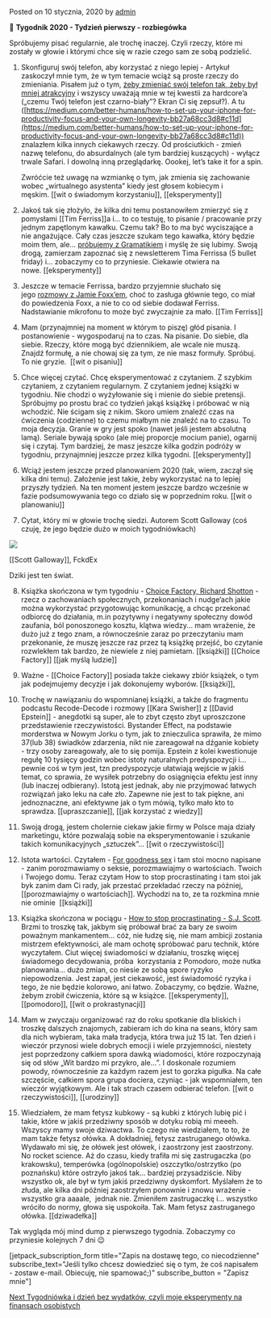 Posted on 10 stycznia, 2020 by [admin](https://niecodzienny.net/author/autor/)

📆 **Tygodnik 2020 - Tydzień pierwszy - rozbiegówka**

Spróbujemy pisać regularnie, ale trochę inaczej. Czyli rzeczy, które mi zostały w głowie i którymi chce się w razie czego sam ze sobą podzielić.

1.  Skonfiguruj swój telefon, aby korzystać z niego lepiej - Artykuł zaskoczył mnie tym, że w tym temacie wciąż są proste rzeczy do zmieniania. Pisałem już o tym, [żeby zmieniać swój telefon tak, żeby był mniej atrakcyjny](https://niecodzienny.net/2017/12/zwracasz-uwage-trzymasz-zasiegu-reki/) i wszyscy uważają mnie w tej kwestii za hardcore’a („czemu Twój telefon jest czarno-biały”? Ekran Ci się zepsuł?). A tu ([https://medium.com/better-humans/how-to-set-up-your-iphone-for-productivity-focus-and-your-own-longevity-bb27a68cc3d8#c11d](https://medium.com/better-humans/how-to-set-up-your-iphone-for-productivity-focus-and-your-own-longevity-bb27a68cc3d8#c11d)) znalazłem kilka innych ciekawych rzeczy. Od prościutkich - zmień nazwę telefonu, do absurdalnych (ale tym bardziej kuszących) - wyłącz trwale Safari. I dowolną inną przeglądarkę. Oookej, let’s take it for a spin.  
      
    Zwróćcie też uwagę na wzmiankę o tym, jak zmienia się zachowanie wobec „wirtualnego asystenta” kiedy jest głosem kobiecym i męskim. [[wit o świadomym korzystaniu]], [[eksperymenty]]
2.  Jakoś tak się złożyło, że kilka dni temu postanowiłem zmierzyć się z pomysłami [[Tim Ferriss]]a i… to co testuję, to pisanie / pracowanie przy jednym zapętlonym kawałku. Czemu tak? Bo to ma być wyciszające a nie angażujące. Cały czas jeszcze szukam tego kawałka, który będzie moim tłem, ale… [próbujemy z Gramatikiem](https://www.youtube.com/watch?v=OxKnO9GzgQM) i myślę że się lubimy. Swoją drogą, zamierzam zapoznać się z newsletterem Tima Ferrissa (5 bullet friday) i… zobaczymy co to przyniesie. Ciekawie otwiera na nowe. [[eksperymenty]]
3.  Jeszcze w temacie Ferrissa, bardzo przyjemnie słuchało się jego [rozmowy z Jamie Foxx’em](https://www.youtube.com/watch?v=YGnnEfmP8K4), choć to zasługa głównie tego, co miał do powiedzenia Foxx, a nie to co od siebie dodawał Ferriss. Nadstawianie mikrofonu to może być zwyczajnie za mało. [[Tim Ferriss]]
4.  Mam (przynajmniej na moment w którym to piszę) głód pisania. I postanowienie - wygospodaruj na to czas. Na pisanie. Do siebie, dla siebie. Rzeczy, które mogą być dziennikiem, ale wcale nie muszą. Znajdź formułę, a nie chowaj się za tym, ze nie masz formuły. Spróbuj. To nie gryzie.  [[wit o pisaniu]]
5.  Chce więcej czytać. Chcę eksperymentować z czytaniem. Z szybkim czytaniem, z czytaniem regularnym. Z czytaniem jednej książki w tygodniu. Nie chodzi o wyżyłowanie się i mienie do siebie pretensji. Spróbujmy po prostu brać co tydzień jakąś książkę i próbować w nią wchodzić. Nie ścigam się z nikim. Skoro umiem znaleźć czas na ćwiczenia (codzienne) to czemu miałbym nie znaleźć na to czasu. To moja decyzja. Granie w gry jest spoko (nawet jeśli jestem absolutną lamą). Seriale bywają spoko (ale miej proporcje mocium panie), ogarnij się i czytaj. Tym bardziej, że masz jeszcze kilka godzin podróży w tygodniu, przynajmniej jeszcze przez kilka tygodni. [[eksperymenty]]
6.  Wciąż jestem jeszcze przed planowaniem 2020 (tak, wiem, zaczął się kilka dni temu). Założenie jest takie, żeby wykorzystać na to lepiej przyszły tydzień. Na ten moment jestem jeszcze bardzo wcześnie w fazie podsumowywania tego co działo się w poprzednim roku. [[wit o planowaniu]] 
7.  Cytat, który mi w głowie trochę siedzi. Autorem Scott Galloway (coś czuję, że jego będzie dużo w moich tygodniówkach)

![](https://i2.wp.com/niecodzienny.net/wp-content/uploads/2020/01/networks.jpg?fit=560%2C166&ssl=1)

[[Scott Galloway]], FckdEx

Dziki jest ten świat. 

8.  Książka skończona w tym tygodniu - [Choice Factory, Richard Shotton](https://www.amazon.com/Choice-Factory-behavioural-biases-influence/dp/085719609X) - rzecz o zachowaniach społecznych, przekonaniach i nudge’ach jakie można wykorzystać przygotowując komunikację, a chcąc przekonać odbiorcę do działania, m.in pozytywny i negatywny społeczny dowód zaufania, ból ponoszonego kosztu, klątwa wiedzy... mam wrażenie, że dużo już z tego znam, a równocześnie zaraz po przeczytaniu mam przekonanie, że muszę jeszcze raz przez tą książkę przejść, bo czytanie rozwlekłem tak bardzo, że niewiele z niej pamietam. [[książki]] [[Choice Factory]] [[jak myślą ludzie]]

9.  Ważne - [[Choice Factory]] posiada także ciekawy zbiór książek, o tym jak podejmujemy decyzje i jak dokonujemy wyborów. [[książki]], 

10.  Trochę w nawiązaniu do wspomnianej książki, a także do fragmentu podcastu Recode-Decode i rozmowy [[Kara Swisher]] z [[David Epstein]] - anegdotki są super, ale to zbyt często zbyt uproszczone przedstawienie rzeczywistości. Bystander Effect, na podstawie morderstwa w Nowym Jorku o tym, jak to znieczulica sprawiła, że mimo 37(lub 38) świadków zdarzenia, nikt nie zareagował na dźganie kobiety - trzy osoby zareagowały, ale to się pomija. Epstein z kolei kwestionuje regułę 10 tysięcy godzin wobec istoty naturalnych predyspozycji i... pewnie coś w tym jest, tzn predyspozycje ułatwiają wejście w jakiś temat, co sprawia, że wysiłek potrzebny do osiągnięcia efektu jest inny (lub inaczej odbierany). Istotą jest jednak, aby nie przyjmować łatwych rozwiązań jako leku na całe zło. Zapewne nie jest to tak piękne, ani jednoznaczne, ani efektywne jak o tym mówią, tylko mało kto to sprawdza. [[upraszczanie]], [[jak korzystać z wiedzy]]

11.  Swoją drogą, jestem cholernie ciekaw jakie firmy w Polsce maja działy marketingu, które pozwalają sobie na eksperymentowanie i szukanie takich komunikacyjnych „sztuczek”... [[wit o rzeczywistości]]

12.  Istota wartości. Czytałem - [For goodness sex](https://www.amazon.com/Goodness-Sex-Changing-Sexuality-Values/dp/0062269518/ref=sr_1_1?keywords=for+goodness+sex&qid=1578644657&s=books&sr=1-1) i tam stoi mocno napisane - zanim porozmawiamy o seksie, porozmawiajmy o wartościach. Twoich i Twojego domu. Teraz czytam How to stop procrastinating i tam stoi jak byk zanim dam Ci rady, jak przestać przekładać rzeczy na później, [[porozmawiajmy o wartościach]]. Wychodzi na to, ze ta rozkmina mnie nie ominie  [[książki]]

13. Książka skończona w pociągu - [How to stop procrastinating - S.J. Scott](https://www.amazon.com/How-Stop-Procrastinating-Mastering-Procrastination-ebook/dp/B0742KRKDG/ref=sr_1_1?crid=3P6QR3A54EBSJ&keywords=how+to+stop+procrastinating&qid=1578644690&s=books&sprefix=how+to+stop+pro%2Cstripbooks-intl-ship%2C274&sr=1-1). Brzmi to troszkę tak, jakbym się próbował brać za bary ze swoim poważnym mankamentem... cóż, nie łudzę się, nie mam ambicji zostania mistrzem efektywności, ale mam ochotę spróbować paru technik, które wyczytałem. Ciut więcej świadomości w działaniu, troszkę więcej świadomego decydowania, próba  korzystania z Pomodoro, może nutka planowania... dużo zmian, co niesie ze sobą spore ryzyko niepowodzenia. Jest zapał, jest ciekawość, jest świadomość ryzyka i tego, że nie będzie kolorowo, ani łatwo. Zobaczymy, co będzie. Ważne, żebym zrobił ćwiczenia, które są w książce. [[eksperymenty]], [[pomodoro]], [[wit o prokrastynacji]]

14.  Mam w zwyczaju organizować raz do roku spotkanie dla bliskich i troszkę dalszych znajomych, zabieram ich do kina na seans, który sam dla nich wybieram, taka mała tradycja, która trwa już 15 lat. Ten dzień i wieczór przynosi wiele dobrych emocji i wiele przyjemności, niestety jest poprzedzony całkiem spora dawką wiadomości, które rozpoczynają się od słów „Wit bardzo mi przykro, ale...”. I doskonale rozumiem powody, równocześnie za każdym razem jest to gorzka pigułka. Na całe szczęście, całkiem spora grupa dociera, czyniąc - jak wspomniałem, ten wieczór wyjątkowym. Ale i tak strach czasem odbierać telefon. [[wit o rzeczywistości]], [[urodziny]]

15.  Wiedziałem, że mam fetysz kubkowy - są kubki z których lubię pić i takie, które w jakiś przedziwny sposób w dotyku robią mi meeeh. Wszyscy mamy swoje dziwactwa. To czego nie wiedziałem, to to, że mam także fetysz ołówka. A dokładniej, fetysz zastruganego ołówka. Wydawało mi się, że ołówek jest ołówek, i zaostrzony jest zaostrzony. No rocket science. Aż do czasu, kiedy trafiła mi się zastrugaczka (po krakowsku), temperówka (ogólnopolskie) oszczytko/ostrzytko (po poznańsku) które ostrzyło jakoś tak… bardziej przysadziście. Niby wszystko ok, ale był w tym jakiś przedziwny dyskomfort. Myślałem że to złuda, ale kilka dni później zaostrzyłem ponownie i znowu wrażenie - wszystko gra aaaale,  jednak nie. Zmieniłem zastrugaczkę i… wszystko wróciło do normy, głowa się uspokoiła. Tak. Mam fetysz zastruganego ołówka. [[dziwadełka]]

Tak wygląda mój mind dump z pierwszego tygodnia. Zobaczymy co przyniesie kolejnych 7 dni 😉

[jetpack_subscription_form title="Zapis na dostawę tego, co niecodzienne" subscribe_text="Jeśli tylko chcesz dowiedzieć się o tym, że coś napisałem - zostaw e-mail. Obiecuję, nie spamować;)" subscribe_button = "Zapisz mnie"]

[Next Tygodniówka i dzień bez wydatków, czyli moje eksperymenty na finansach osobistych](https://niecodzienny.net/tygodniowka/tygodniowka-i-dzien-bez-wydatkow-czyli-moje-eksperymenty-na-finansach-osobistych/)